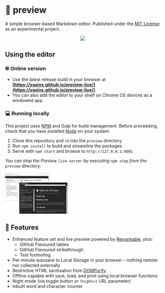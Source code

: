# 📝 preview
A simple browser-based Markdown editor. Published under the [MIT License](https://github.com/yasinS/preview/blob/master/LICENSE) as an experimental project.

<center>
<img src="https://travis-ci.org/yasinS/preview.svg?branch=master">
</center>

## Using the editor
### 🌐 Online version
* Use the latest release build in your browser at **[https://yasins.github.io/preview-live/](https://yasins.github.io/preview-live/)**.
* You can also add the editor to your shelf on Chrome OS devices as a windowed app.

### 💻 Running locally
This project uses [NPM](https://www.npmjs.com/) and Gulp for build management. Before proceeding, check that you have installed [Node](https://nodejs.org/en/download/package-manager) on your system.

1. Clone this repository and `cd` into the `preview` directory
2. Run `npm install` to build and streamline the packages
3. Serve with `npm start` and browse to `http://127.0.0.1:8081`

_You can stop the Preview `live-server` by executing `npm stop` from the `preview` directory._

<img src="readme.png" width="40%">

## 📓 Features
* Enhanced feature set and live preview powered by [Remarkable](https://github.com/jonschlinkert/remarkable), plus: 
  * GitHub Flavoured tables
  * GitHub Flavoured strikethrough
  * Text footnoting
* Per-minute autosave to Local Storage in your browser – nothing remote nor collected externally
* Restrictive HTML sanitisation from [DOMPurify](https://github.com/cure53/DOMpurify)
* Offline-capable with save, load, and print using local browser functions
* Night mode (via toggle button or `?night=1` URL parameter)
* Inbuilt word and character counter
